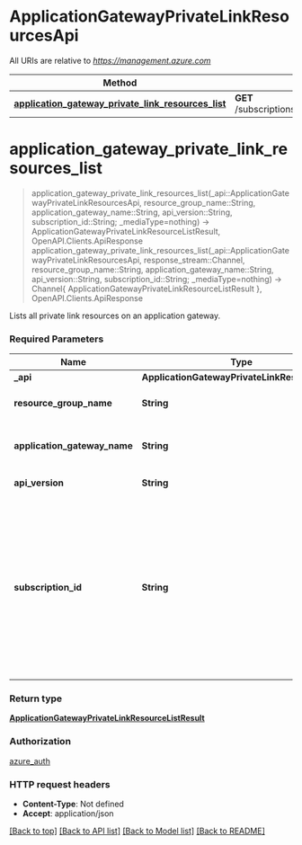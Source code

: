 # ApplicationGatewayPrivateLinkResourcesApi

All URIs are relative to *https://management.azure.com*

Method | HTTP request | Description
------------- | ------------- | -------------
[**application_gateway_private_link_resources_list**](ApplicationGatewayPrivateLinkResourcesApi.md#application_gateway_private_link_resources_list) | **GET** /subscriptions/{subscriptionId}/resourceGroups/{resourceGroupName}/providers/Microsoft.Network/applicationGateways/{applicationGatewayName}/privateLinkResources | 


# **application_gateway_private_link_resources_list**
> application_gateway_private_link_resources_list(_api::ApplicationGatewayPrivateLinkResourcesApi, resource_group_name::String, application_gateway_name::String, api_version::String, subscription_id::String; _mediaType=nothing) -> ApplicationGatewayPrivateLinkResourceListResult, OpenAPI.Clients.ApiResponse <br/>
> application_gateway_private_link_resources_list(_api::ApplicationGatewayPrivateLinkResourcesApi, response_stream::Channel, resource_group_name::String, application_gateway_name::String, api_version::String, subscription_id::String; _mediaType=nothing) -> Channel{ ApplicationGatewayPrivateLinkResourceListResult }, OpenAPI.Clients.ApiResponse



Lists all private link resources on an application gateway.

### Required Parameters

Name | Type | Description  | Notes
------------- | ------------- | ------------- | -------------
 **_api** | **ApplicationGatewayPrivateLinkResourcesApi** | API context | 
**resource_group_name** | **String** | The name of the resource group. |
**application_gateway_name** | **String** | The name of the application gateway. |
**api_version** | **String** | Client API version. |
**subscription_id** | **String** | The subscription credentials which uniquely identify the Microsoft Azure subscription. The subscription ID forms part of the URI for every service call. |

### Return type

[**ApplicationGatewayPrivateLinkResourceListResult**](ApplicationGatewayPrivateLinkResourceListResult.md)

### Authorization

[azure_auth](../README.md#azure_auth)

### HTTP request headers

 - **Content-Type**: Not defined
 - **Accept**: application/json

[[Back to top]](#) [[Back to API list]](../README.md#api-endpoints) [[Back to Model list]](../README.md#models) [[Back to README]](../README.md)


